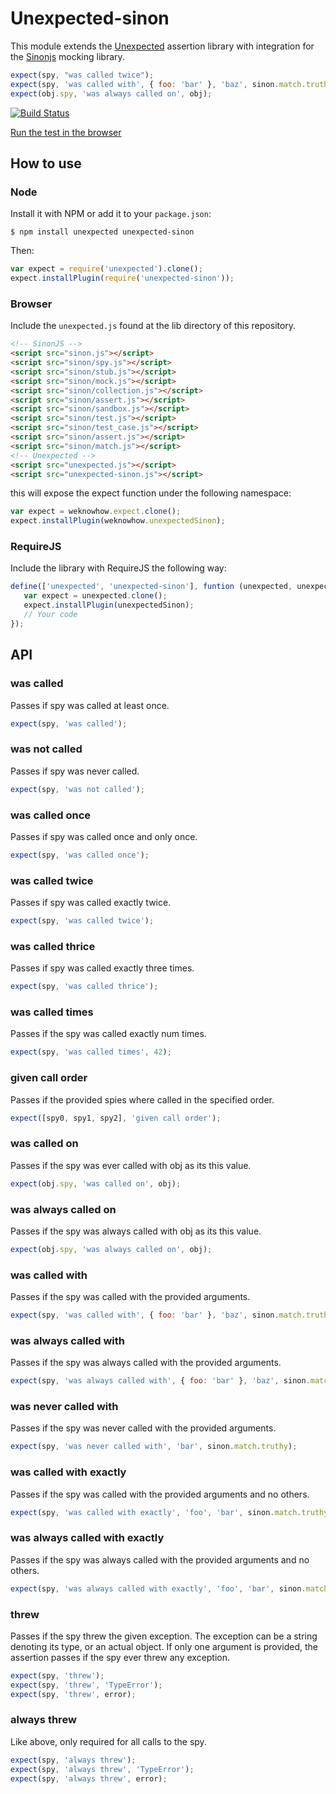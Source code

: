 # Unexpected-sinon

This module extends the
[Unexpected](https://github.com/sunesimonsen/unexpected) assertion
library with integration for the [Sinonjs](http://sinonjs.org/)
mocking library.

```js
expect(spy, "was called twice");
expect(spy, 'was called with', { foo: 'bar' }, 'baz', sinon.match.truthy);
expect(obj.spy, 'was always called on', obj);
```

[![Build Status](https://travis-ci.org/sunesimonsen/unexpected-sinon.png?branch=master)](https://travis-ci.org/sunesimonsen/unexpected-sinon)

[Run the test in the browser](http://sunesimonsen.github.io/unexpected-sinon/test/tests.html)

## How to use

### Node

Install it with NPM or add it to your `package.json`:

```
$ npm install unexpected unexpected-sinon
```

Then:

```js
var expect = require('unexpected').clone();
expect.installPlugin(require('unexpected-sinon'));
```

### Browser

Include the `unexpected.js` found at the lib directory of this
repository.

```html
<!-- SinonJS -->
<script src="sinon.js"></script>
<script src="sinon/spy.js"></script>
<script src="sinon/stub.js"></script>
<script src="sinon/mock.js"></script>
<script src="sinon/collection.js"></script>
<script src="sinon/assert.js"></script>
<script src="sinon/sandbox.js"></script>
<script src="sinon/test.js"></script>
<script src="sinon/test_case.js"></script>
<script src="sinon/assert.js"></script>
<script src="sinon/match.js"></script>
<!-- Unexpected -->
<script src="unexpected.js"></script>
<script src="unexpected-sinon.js"></script>
```

this will expose the expect function under the following namespace:

```js
var expect = weknowhow.expect.clone();
expect.installPlugin(weknowhow.unexpectedSinon);
```

### RequireJS

Include the library with RequireJS the following way:

```js
define(['unexpected', 'unexpected-sinon'], funtion (unexpected, unexpectedSinon) {
   var expect = unexpected.clone();
   expect.installPlugin(unexpectedSinon);
   // Your code
});
```

## API

### was called

Passes if spy was called at least once.

```js
expect(spy, 'was called');
```

### was not called

Passes if spy was never called.

```js
expect(spy, 'was not called');
```

### was called once

Passes if spy was called once and only once.

```js
expect(spy, 'was called once');
```

### was called twice

Passes if spy was called exactly twice.

```js
expect(spy, 'was called twice');
```

### was called thrice

Passes if spy was called exactly three times.

```js
expect(spy, 'was called thrice');
```

### was called times


Passes if the spy was called exactly num times.

```js
expect(spy, 'was called times', 42);
```

### given call order

Passes if the provided spies where called in the specified order.

```js
expect([spy0, spy1, spy2], 'given call order');
```

### was called on

Passes if the spy was ever called with obj as its this value.

```js
expect(obj.spy, 'was called on', obj);
```

### was always called on

Passes if the spy was always called with obj as its this value.

```js
expect(obj.spy, 'was always called on', obj);
```

### was called with

Passes if the spy was called with the provided arguments.

```js
expect(spy, 'was called with', { foo: 'bar' }, 'baz', sinon.match.truthy);
```

### was always called with

Passes if the spy was always called with the provided arguments.

```js
expect(spy, 'was always called with', { foo: 'bar' }, 'baz', sinon.match.truthy);
```

### was never called with

Passes if the spy was never called with the provided arguments.

```js
expect(spy, 'was never called with', 'bar', sinon.match.truthy);
```

### was called with exactly

Passes if the spy was called with the provided arguments and no others.

```js
expect(spy, 'was called with exactly', 'foo', 'bar', sinon.match.truthy);
```

### was always called with exactly

Passes if the spy was always called with the provided arguments and no others.

```js
expect(spy, 'was always called with exactly', 'foo', 'bar', sinon.match.truthy);
```

### threw

Passes if the spy threw the given exception. The exception can be a
string denoting its type, or an actual object. If only one argument is
provided, the assertion passes if the spy ever threw any exception.

```js
expect(spy, 'threw');
expect(spy, 'threw', 'TypeError');
expect(spy, 'threw', error);
```

### always threw

Like above, only required for all calls to the spy.

```js
expect(spy, 'always threw');
expect(spy, 'always threw', 'TypeError');
expect(spy, 'always threw', error);
```

